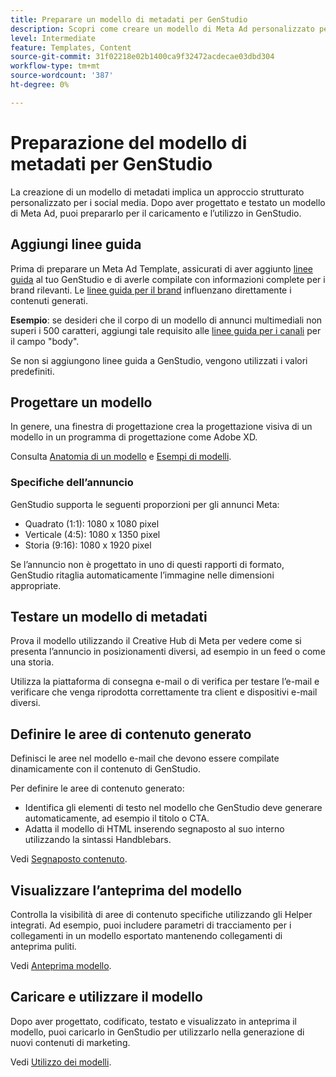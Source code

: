 ```yaml
---
title: Preparare un modello di metadati per GenStudio
description: Scopri come creare un modello di Meta Ad personalizzato per GenStudio.
level: Intermediate
feature: Templates, Content
source-git-commit: 31f02218e02b1400ca9f32472acdecae03dbd304
workflow-type: tm+mt
source-wordcount: '387'
ht-degree: 0%

---
```



# Preparazione del modello di metadati per GenStudio

La creazione di un modello di metadati implica un approccio strutturato personalizzato per i social media. Dopo aver progettato e testato un modello di Meta Ad, puoi prepararlo per il caricamento e l’utilizzo in GenStudio.

## Aggiungi linee guida

Prima di preparare un Meta Ad Template, assicurati di aver aggiunto [linee guida](/help/user-guide/guidelines/overview.md) al tuo GenStudio e di averle compilate con informazioni complete per i brand rilevanti. Le [linee guida per il brand](/help/user-guide/guidelines/brands.md) influenzano direttamente i contenuti generati.

**Esempio**: se desideri che il corpo di un modello di annunci multimediali non superi i 500 caratteri, aggiungi tale requisito alle [linee guida per i canali](/help/user-guide/guidelines/brands.md#channel-guidelines) per il campo &quot;body&quot;.

Se non si aggiungono linee guida a GenStudio, vengono utilizzati i valori predefiniti.

## Progettare un modello

In genere, una finestra di progettazione crea la progettazione visiva di un modello in un programma di progettazione come Adobe XD.

Consulta [Anatomia di un modello](/help/user-guide/content/use-templates.md#anatomy-of-a-template) e [Esempi di modelli](/help/user-guide/content/customize-template.md#template-examples).

### Specifiche dell’annuncio

GenStudio supporta le seguenti proporzioni per gli annunci Meta:

* Quadrato (1:1): 1080 x 1080 pixel
* Verticale (4:5): 1080 x 1350 pixel
* Storia (9:16): 1080 x 1920 pixel

Se l’annuncio non è progettato in uno di questi rapporti di formato, GenStudio ritaglia automaticamente l’immagine nelle dimensioni appropriate.

## Testare un modello di metadati

Prova il modello utilizzando il Creative Hub di Meta per vedere come si presenta l’annuncio in posizionamenti diversi, ad esempio in un feed o come una storia.

Utilizza la piattaforma di consegna e-mail o di verifica per testare l’e-mail e verificare che venga riprodotta correttamente tra client e dispositivi e-mail diversi.

## Definire le aree di contenuto generato

Definisci le aree nel modello e-mail che devono essere compilate dinamicamente con il contenuto di GenStudio.

Per definire le aree di contenuto generato:

* Identifica gli elementi di testo nel modello che GenStudio deve generare automaticamente, ad esempio il titolo o CTA.
* Adatta il modello di HTML inserendo segnaposto al suo interno utilizzando la sintassi Handblebars.

Vedi [Segnaposto contenuto](/help/user-guide/content/customize-template.md#content-placeholders).

## Visualizzare l’anteprima del modello

Controlla la visibilità di aree di contenuto specifiche utilizzando gli Helper integrati. Ad esempio, puoi includere parametri di tracciamento per i collegamenti in un modello esportato mantenendo collegamenti di anteprima puliti.

Vedi [Anteprima modello](/help/user-guide/content/customize-template.md#template-preview).

## Caricare e utilizzare il modello

Dopo aver progettato, codificato, testato e visualizzato in anteprima il modello, puoi caricarlo in GenStudio per utilizzarlo nella generazione di nuovi contenuti di marketing.

Vedi [Utilizzo dei modelli](use-templates.md).

